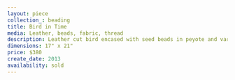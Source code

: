 ```yaml
---
layout: piece
collection_: beading
title: Bird in Time
media: Leather, beads, fabric, thread
description: Leather cut bird encased with seed beads in peyote and various beading stitches, quilted, fabric matted in glassed maple frame 2" in depth.
dimensions: 17" x 21"
price: $380
create_date: 2013
availability: sold
---
```

